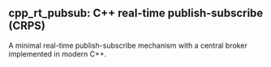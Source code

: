 cpp_rt_pubsub: C++ real-time publish-subscribe (CRPS)
-----------------------------------------------------
A minimal real-time publish-subscribe mechanism with a central broker implemented in modern C++.